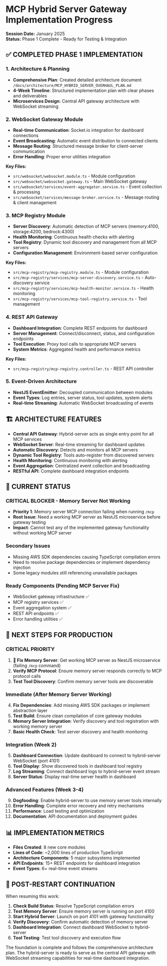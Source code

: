 # MCP Hybrid Server Gateway Implementation Progress

**Session Date:** January 2025  
**Status:** Phase 1 Complete - Ready for Testing & Integration

## ✅ COMPLETED PHASE 1 IMPLEMENTATION

### 1. Architecture & Planning
- **Comprehensive Plan**: Created detailed architecture document `/docs/architecture/MCP_HYBRID_SERVER_OVERHAUL_PLAN.md`
- **4-Week Timeline**: Structured implementation plan with clear phases and deliverables
- **Microservices Design**: Central API gateway architecture with WebSocket streaming

### 2. WebSocket Gateway Module 
- **Real-time Communication**: Socket.io integration for dashboard connections
- **Event Broadcasting**: Automatic event distribution to connected clients
- **Message Routing**: Structured message broker for client-server communication
- **Error Handling**: Proper error utilities integration

**Key Files:**
- `src/websocket/websocket.module.ts` - Module configuration
- `src/websocket/websocket.gateway.ts` - Main WebSocket gateway
- `src/websocket/services/event-aggregator.service.ts` - Event collection & processing
- `src/websocket/services/message-broker.service.ts` - Message routing & client management

### 3. MCP Registry Module
- **Server Discovery**: Automatic detection of MCP servers (memory:4100, storage:4200, bedrock:4300)
- **Health Monitoring**: Continuous health checks with alerting
- **Tool Registry**: Dynamic tool discovery and management from all MCP servers
- **Configuration Management**: Environment-based server configuration

**Key Files:**
- `src/mcp-registry/mcp-registry.module.ts` - Module configuration
- `src/mcp-registry/services/mcp-server-discovery.service.ts` - Auto-discovery service
- `src/mcp-registry/services/mcp-health-monitor.service.ts` - Health monitoring
- `src/mcp-registry/services/mcp-tool-registry.service.ts` - Tool management

### 4. REST API Gateway
- **Dashboard Integration**: Complete REST endpoints for dashboard
- **Server Management**: Connect/disconnect, status, and configuration endpoints
- **Tool Execution**: Proxy tool calls to appropriate MCP servers
- **System Metrics**: Aggregated health and performance metrics

**Key Files:**
- `src/mcp-registry/mcp-registry.controller.ts` - REST API controller

### 5. Event-Driven Architecture
- **NestJS EventEmitter**: Decoupled communication between modules
- **Event Types**: Log entries, server status, tool updates, system alerts
- **Real-time Streaming**: Automatic WebSocket broadcasting of events

## 🏗️ ARCHITECTURE FEATURES

- **Central API Gateway**: Hybrid-server acts as single entry point for all MCP services
- **WebSocket Server**: Real-time streaming for dashboard updates
- **Automatic Discovery**: Detects and monitors all MCP servers
- **Dynamic Tool Registry**: Tools auto-register from discovered servers
- **Health Monitoring**: Continuous monitoring with alerting
- **Event Aggregation**: Centralized event collection and broadcasting
- **RESTful API**: Complete dashboard integration endpoints

## 🚧 CURRENT STATUS

### CRITICAL BLOCKER - Memory Server Not Working
- **Priority 1**: Memory server MCP connection failing when running `/mcp`
- **Root Issue**: Need a working MCP server as NestJS microservice before gateway testing
- **Impact**: Cannot test any of the implemented gateway functionality without working MCP server

### Secondary Issues  
- Missing AWS SDK dependencies causing TypeScript compilation errors
- Need to resolve package dependencies or implement dependency injection
- Some legacy modules still referencing unavailable packages

### Ready Components (Pending MCP Server Fix)
- WebSocket gateway infrastructure ✅
- MCP registry services ✅  
- Event aggregation system ✅
- REST API endpoints ✅
- Error handling utilities ✅

## 🎯 NEXT STEPS FOR PRODUCTION

### CRITICAL PRIORITY
1. **🚨 Fix Memory Server**: Get working MCP server as NestJS microservice (failing `/mcp` command)
2. **Verify MCP Protocol**: Ensure memory server responds correctly to MCP protocol calls
3. **Test Tool Discovery**: Confirm memory server tools are discoverable

### Immediate (After Memory Server Working)
4. **Fix Dependencies**: Add missing AWS SDK packages or implement abstraction layer
5. **Test Build**: Ensure clean compilation of core gateway modules
6. **Memory Server Integration**: Verify discovery and tool registration with working memory server
7. **Basic Health Check**: Test server discovery and health monitoring

### Integration (Week 2)  
5. **Dashboard Connection**: Update dashboard to connect to hybrid-server WebSocket (port 4101)
6. **Tool Display**: Show discovered tools in dashboard tool registry
7. **Log Streaming**: Connect dashboard logs to hybrid-server event stream
8. **Server Status**: Display real-time server health in dashboard

### Advanced Features (Week 3-4)
9. **Dogfooding**: Enable hybrid-server to use memory server tools internally
10. **Error Handling**: Complete error recovery and retry mechanisms
11. **Performance**: Load testing and optimization
12. **Documentation**: API documentation and deployment guides

## 📊 IMPLEMENTATION METRICS

- **Files Created**: 8 new core modules
- **Lines of Code**: ~2,000 lines of production TypeScript
- **Architecture Components**: 5 major subsystems implemented
- **API Endpoints**: 15+ REST endpoints for dashboard integration
- **Event Types**: 6+ real-time event streams

## 🔄 POST-RESTART CONTINUATION

When resuming this work:

1. **Check Build Status**: Resolve TypeScript compilation errors
2. **Test Memory Server**: Ensure memory server is running on port 4100
3. **Start Hybrid Server**: Launch on port 4101 with gateway functionality
4. **Verify Discovery**: Confirm automatic detection of memory server
5. **Dashboard Integration**: Connect dashboard WebSocket to hybrid-server
6. **Tool Testing**: Test tool discovery and execution flow

The foundation is complete and follows the comprehensive architecture plan. The hybrid-server is ready to serve as the central API gateway with WebSocket streaming capabilities for real-time dashboard integration.